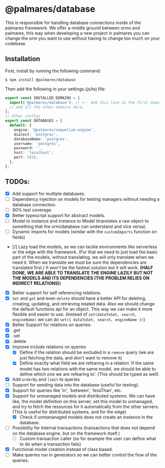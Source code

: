 # @palmares/database

This is responsible for handling database connections inside of the palmares framework.
We offer a middle ground between orms and palmares, this way when developing a new project in palmares
you can change the orm you want to use without having to change too much on your codebase.

## Installation

First, install by running the following command:

```
$ npm install @palmares/database
```

Then add the following in your settings.(js/ts) file:

```ts
export const INSTALLED_DOMAINS = [
  import('@palmares/database'), // <-- Add this line as the first domain.
  // Add all the other domains here.
];
// Other configs
export const DATABASES = {
  default: {
    engine: '@palmares/sequelize-engine',
    dialect: 'postgres',
    databaseName: 'postgres',
    username: 'postgres',
    password: '',
    host: 'localhost',
    port: 5435,
  },
};
```

## TODOs:

- [x] Add support for multiple databases.
- [ ] Dependency injection on models for testing managers without needing a database connection.
- [ ] 80% test coverage.
- [x] Better typescript support for abstract models.
- [ ] Model to instance and instance to Model (translates a raw object to something that the orm/database can understand and vice versa).
- [ ] Dynamic imports for models (similar with the `customImports` function on fields)
- [/] Lazy load the models, so we can tackle environments like serverless or the edge with the framework. (For that we need to just load the basic part of the models, without translating, we will only translate when we need it. When we translate we must be sure the dependencies are translated first.) It won't be the fastest solution but it will work. **(HALF DONE, WE ARE ABLE TO TRANSLATE THE ENGINE LAZILY BUT NOT THE MODELS AND ITS DEPENDENCIES (THE PROBLEM RELIES ON INDIRECT RELATIONS)**)
- [x] Better support for self referencing relations.
- [x] `Set` and `get` and even `delete` should have a better API for deleting, creating, updating, and retrieving related data. Also we should change the default functions api for an object. This way we can make it more flexible and easier to use. (instead of `set(dataToSet, search, engineName)` we can do `set({ dataToSet, search, engineName })`)
- [x] Better Support for relations on queries:
- [x] .get
- [x] .set
- [x] .delete
- [x] Improve include relations on queries
  - [x] Define if the relation should be excluded in a `remove` query (we are just fetching the data, and don't want to remove it)
  - [x] Define exactly what field we are refearing in a relation 'if the same model has two relations with the same model, we should be able to define which one we are refearing to'. (This should be typed as well)
- [x] Add `orderBy` and `limit` to queries
- [ ] Support for seeding data into the database (useful for testing).
- [x] Support for queries like 'in', 'between', 'lessThan', etc.
- [x] Support for unmanaged models and distributed systems. We can have like, the model definition on this server, set this model to unmanaged, and try to fetch the resources for it
      automatically from the other servers. (This is useful for distributed systems, and for the edge)
  - [x] Check if unmananaged models does not create an instance in the database.
- [ ] Possibility for Internal transactions (transactions that does not depend on the database engine, but on the framework itself.)
  - [ ] Custom transaction caller (so for example the user can define what to do when a transaction fails)
- [x] Functional model creation instead of class based.
- [ ] Make queries run in generators so we can better control the flow of the queries.
